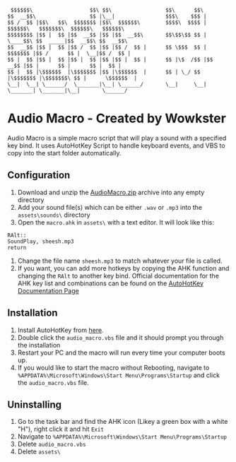 
	 $$$$$$\                  $$\ $$\                 $$\      $$\                                         
	$$  __$$\                 $$ |\__|                $$$\    $$$ |                                        
	$$ /  $$ |$$\   $$\  $$$$$$$ |$$\  $$$$$$\        $$$$\  $$$$ | $$$$$$\   $$$$$$$\  $$$$$$\   $$$$$$\  
	$$$$$$$$ |$$ |  $$ |$$  __$$ |$$ |$$  __$$\       $$\$$\$$ $$ | \____$$\ $$  _____|$$  __$$\ $$  __$$\ 
	$$  __$$ |$$ |  $$ |$$ /  $$ |$$ |$$ /  $$ |      $$ \$$$  $$ | $$$$$$$ |$$ /      $$ |  \__|$$ /  $$ |
	$$ |  $$ |$$ |  $$ |$$ |  $$ |$$ |$$ |  $$ |      $$ |\$  /$$ |$$  __$$ |$$ |      $$ |      $$ |  $$ |
	$$ |  $$ |\$$$$$$  |\$$$$$$$ |$$ |\$$$$$$  |      $$ | \_/ $$ |\$$$$$$$ |\$$$$$$$\ $$ |      \$$$$$$  |
	\__|  \__| \______/  \_______|\__| \______/       \__|     \__| \_______| \_______|\__|       \______/ 
																										   													
# Audio Macro - Created by Wowkster
Audio Macro is a simple macro script that will play a sound with a specified key bind. It uses AutoHotKey Script to handle keyboard events, and VBS to copy into the start folder automatically.

## Configuration

1. Download and unzip the [AudioMacro.zip](https://github.com/wowkster/AudioMacro/releases/tag/1.0.0 "Download Latest Release") archive into any empty directory
1. Add your sound file(s) which can be either `.wav` or `.mp3` into the `assets\sounds\` directory
1. Open the `macro.ahk` in `assets\` with a text editor. It will look like this:
```ahk
RAlt::
SoundPlay, sheesh.mp3
return
```
1. Change the file name `sheesh.mp3` to match whatever your file is called.
1. If you want, you can add more hotkeys by copying the AHK function and changing the `RAlt` to another key bind. Official documentation for the AHK key list and combinations can be found on the [AutoHotKey Documentation Page](https://www.autohotkey.com/docs/KeyList.htm "Official Documentation")

## Installation
1. Install AutoHotKey from [here](https://www.autohotkey.com/ "Download AutoHotkey").
1. Double click the `audio_macro.vbs` file and it should prompt you through the installation
1. Restart your PC and the macro will run every time your computer boots up.
1. If you would like to start the macro without Rebooting, navigate to `%APPDATA%\Microsoft\Windows\Start Menu\Programs\Startup` and click the `audio_macro.vbs` file.

## Uninstalling
1. Go to the task bar and find the AHK icon (Likey a green box with a white "H"), right click it and hit `Exit`
1. Navigate to `%APPDATA%\Microsoft\Windows\Start Menu\Programs\Startup`
1. Delete `audio_macro.vbs`
1. Delete `assets\`
